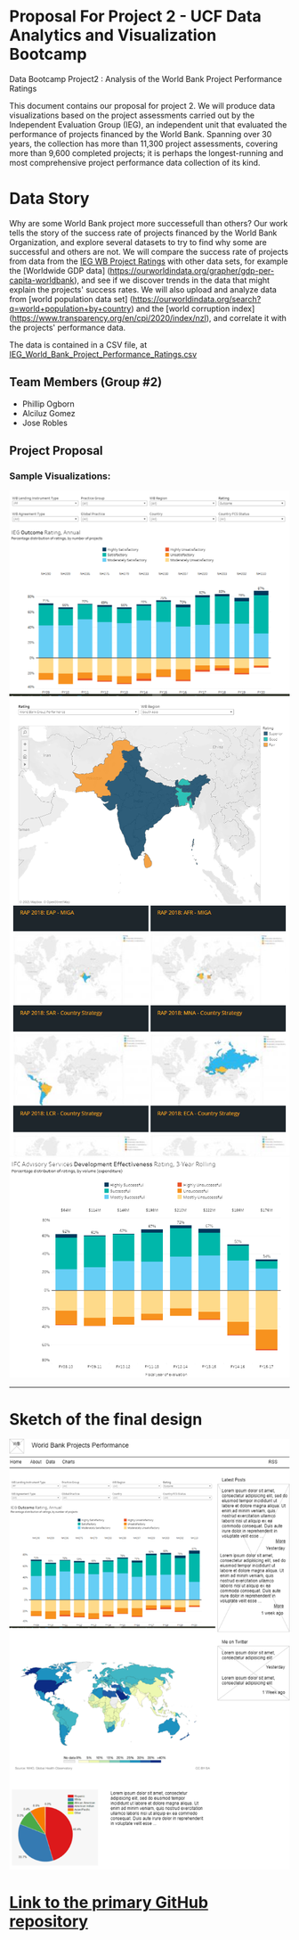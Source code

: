 # Proposal For Project 2 - UCF Data Analytics and Visualization Bootcamp 

Data Bootcamp Project2 : Analysis of the World Bank Project Performance Ratings

This document contains our proposal for project 2.  We will produce data visualizations based on the
project assessments carried out by the Independent Evaluation Group (IEG), an independent unit that
evaluated the performance of projects financed by the World Bank.  Spanning over 30 years, the collection has more than 11,300 project assessments, covering more than 9,600 completed projects; it is perhaps the longest-running and most comprehensive project performance data collection of its kind.

# Data Story
Why are some World Bank project more successefull than others?
Our work tells the story of the success rate of projects financed by the World Bank Organization, and explore several datasets to try to find why some are successful and others are not. We will compare the success rate of projects from data from the [IEG WB Project Ratings](https://data.world/finance/ieg-wb-project-ratings) with other data sets, for example the [Worldwide GDP data] (https://ourworldindata.org/grapher/gdp-per-capita-worldbank), and see if we discover trends in the data that might explain the projects' success rates.  We will also upload and analyze data from [world population data set] (https://ourworldindata.org/search?q=world+population+by+country) and the [world corruption index] (https://www.transparency.org/en/cpi/2020/index/nzl), and correlate it with the projects' performance data.  

The data is contained in a CSV file, at [IEG_World_Bank_Project_Performance_Ratings.csv]( https://data.world/finance/ieg-wb-project-ratings/file/IEG_World_Bank_Project_Performance_Ratings.csv)



## Team Members (Group #2)  
* Phillip Ogborn
* Alciluz Gomez
* Jose Robles


## Project Proposal

### Sample Visualizations:
![Screenshot 4](./Images/proposal_image4.PNG)
![Screenshot 1](./Images/proposal_image1.PNG)
![Screenshot 2](./Images/proposal_image2.PNG)
![Screenshot 3](./Images/proposal_image3.PNG)

---

# Sketch of the final design
![Final Sketch](./Images/sketch.PNG)

# [Link to the primary GitHub repository](https://github.com/DataBootcamp-Project2-WorldBank/project2)

